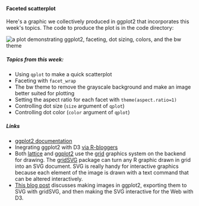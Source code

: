 #### Faceted scatterplot
Here's a graphic we collectively produced in ggplot2 that incorporates this week's topics. The code to produce the plot is in the code directory:

![a plot demonstrating ggplot2, faceting, dot sizing, colors, and the bw theme](https://raw.github.com/wisc-viz/ggplot2/master/basics/img/runoff.png)

##### Topics from this week:
 - Using `qplot` to make a quick scatterplot
 - Faceting with `facet_wrap`
 - The bw theme to remove the grayscale background and make an image better suited for plotting
 - Setting the aspect ratio for each facet with `theme(aspect.ratio=1)`
 - Controlling dot size (`size` argument of `qplot`)
 - Controlling dot color (`color` argument of `qplot`)

##### Links
 - [ggplot2 documentation](http://docs.ggplot2.org)
 - Inegrating ggplot2 with D3 [via R-bloggers](http://www.r-bloggers.com/ggplot2-meet-d3/)
 - Both [lattice](http://lmdvr.r-forge.r-project.org/figures/figures.html) and [ggplot2](http://ggplot2.org/book/) use the [grid](https://www.stat.auckland.ac.nz/~paul/grid/grid.html) graphics system on the backend for drawing. The [gridSVG](http://sjp.co.nz/projects/gridsvg) package can turn any R graphic drawn in grid into an SVG document. SVG is really handy for interactive graphics because each element of the image is drawn with a text command that can be altered interactively.
 - [This blog post](http://timelyportfolio.blogspot.com/2013/08/gridsvganother-glue-for-r-to-svg.html) discusses making images in ggplot2, exporting them to SVG with gridSVG, and then making the SVG interactive for the Web with D3.